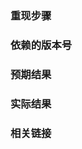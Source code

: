 <!--

Reporting a bug?
================
- Always search for your issue first. It may have already been answered, planned or fixed in some branch.

- Make sure to only create issues for the newest version.

- Create a declarative title and describe clearly the steps necessary to reproduce the issue.

- If you want to show your code please use [Codepen](http://codepen.io/pen/) or [JSFiddle](https://jsfiddle.net/). You could start with [this template](https://jsbin.com/dezafos/edit).

- In case you found a solution by yourself, it could be helpful to explain how you fixed it.

- For bugs that involves build setups, you can create a reproduction repository with steps in the README.

- If your issue is resolved but still open, don’t hesitate to close it. In case you found a solution by yourself, it could be helpful to explain how you fixed it.

Have a feature request?
=======================
- Remove the template from below and provide thoughtful commentary.

- Answer those questions:
  - What will it allow you to do that you can't do today?
  - How will it make current work-arounds straightforward?
  - What potential bugs and edge cases does it help to avoid?

-->

<!-- BUG REPORT TEMPLATE -->

### 重现步骤

### 依赖的版本号
<!-- Node 的版本，Taro 的版本，Taro-UI 的版本? -->

### 预期结果

### 实际结果

### 相关链接
